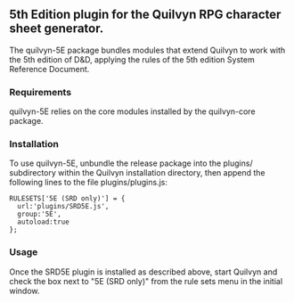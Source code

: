 ## 5th Edition plugin for the Quilvyn RPG character sheet generator.

The quilvyn-5E package bundles modules that extend Quilvyn to work
with the 5th edition of D&D, applying the rules of the 5th edition System
Reference Document.

### Requirements

quilvyn-5E relies on the core modules installed by the quilvyn-core package.

### Installation

To use quilvyn-5E, unbundle the release package into the plugins/
subdirectory within the Quilvyn installation directory, then append the
following lines to the file plugins/plugins.js:

    RULESETS['5E (SRD only)'] = {
      url:'plugins/SRD5E.js',
      group:'5E',
      autoload:true
    };

### Usage

Once the SRD5E plugin is installed as described above, start Quilvyn and check
the box next to "5E (SRD only)" from the rule sets menu in the initial window.

